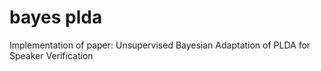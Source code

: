 # bayes plda

Implementation of paper: Unsupervised Bayesian Adaptation of PLDA for Speaker Verification
